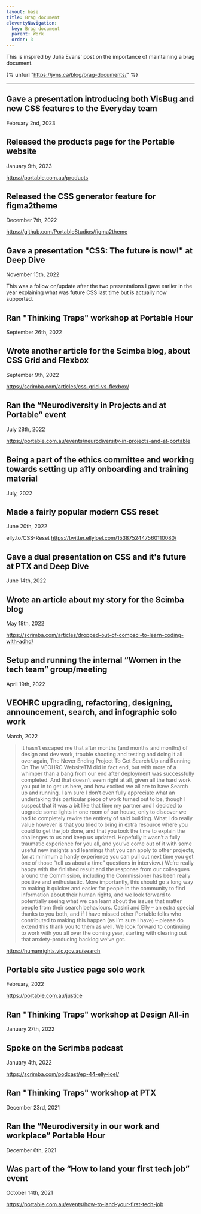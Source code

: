 ```yaml
---
layout: base
title: Brag document
eleventyNavigation:
  key: Brag document
  parent: Work
  order: 3
---
```


This is inspired by Julia Evans' post on the importance of maintaining a brag document.

{% unfurl "https://jvns.ca/blog/brag-documents/" %}

---

## Gave a presentation introducing both VisBug and new CSS features to the Everyday team

<time datetime="2023-02-02">February 2nd, 2023</time>

## Released the products page for the Portable website

<time datetime="2023-01-09">January 9th, 2023</time>

https://portable.com.au/products

## Released the CSS generator feature for figma2theme

<time datetime="2022-12-07">December 7th, 2022</time>

https://github.com/PortableStudios/figma2theme

## Gave a presentation "CSS: The future is now!" at Deep Dive

<time datetime="2022-11-15">November 15th, 2022</time>

This was a follow on/update after the two presentations I gave earlier in the year explaining what was future CSS last time but is actually now supported.

## Ran "Thinking Traps" workshop at Portable Hour

<time datetime="2022-09-26">September 26th, 2022</time>

## Wrote another article for the Scimba blog, about CSS Grid and Flexbox

<time datetime="2022-09-09">September 9th, 2022</time>

https://scrimba.com/articles/css-grid-vs-flexbox/

## Ran the “Neurodiversity in Projects and at Portable” event

<time datetime="2022-07-28">July 28th, 2022</time>

https://portable.com.au/events/neurodiversity-in-projects-and-at-portable

## Being a part of the ethics committee and working towards setting up a11y onboarding and training material

<time datetime="2022-07">July, 2022</time>

## Made a fairly popular modern CSS reset

<time datetime="2022-06-20">June 20th, 2022</time>

elly.to/CSS-Reset
https://twitter.ellyloel.com/1538752447560110080/

## Gave a dual presentation on CSS and it's future at PTX and Deep Dive

<time datetime="2022-06-14">June 14th, 2022</time>

## Wrote an article about my story for the Scimba blog

<time datetime="2022-05-18">May 18th, 2022</time>

https://scrimba.com/articles/dropped-out-of-compsci-to-learn-coding-with-adhd/

## Setup and running the internal “Women in the tech team” group/meeting

<time datetime="2022-04-19">April 19th, 2022</time>

## VEOHRC upgrading, refactoring, designing, announcement, search, and infographic solo work

<time datetime="2022-03">March, 2022</time>

> It hasn’t escaped me that after months (and months and months) of design and dev work, trouble shooting and testing and doing it all over again, The Never Ending Project To Get Search Up and Running On The VEOHRC WebsiteTM did in fact end, but with more of a whimper than a bang from our end after deployment was successfully completed.
> And that doesn’t seem right at all, given all the hard work you put in to get us here, and how excited we all are to have Search up and running.
> I am sure I don’t even fully appreciate what an undertaking this particular piece of work turned out to be, though I suspect that it was a bit like that time my partner and I decided to upgrade some lights in one room of our house, only to discover we had to completely rewire the entirety of said building. What I do really value however is that you tried to bring in extra resource where you could to get the job done, and that you took the time to explain the challenges to us and keep us updated.
> Hopefully it wasn’t a fully traumatic experience for you all, and you’ve come out of it with some useful new insights and learnings that you can apply to other projects, (or at minimum a handy experience you can pull out next time you get one of those “tell us about a time” questions in interview.)
> We’re really happy with the finished result and the response from our colleagues around the Commission, including the Commissioner has been really positive and enthusiastic. More importantly, this should go a long way to making it quicker and easier for people in the community to find information about their human rights, and we look forward to potentially seeing what we can learn about the issues that matter people from their search behaviours.
> Casini and Elly – an extra special thanks to you both, and if I have missed other Portable folks who contributed to making this happen (as I’m sure I have) – please do extend this thank you to them as well.
> We look forward to continuing to work with you all over the coming year, starting with clearing out that anxiety-producing backlog we’ve got.

https://humanrights.vic.gov.au/search

## Portable site Justice page solo work

<time datetime="2022-02">February, 2022</time>

https://portable.com.au/justice

## Ran "Thinking Traps" workshop at Design All-in

<time datetime="2022-01-27">January 27th, 2022</time>

## Spoke on the Scrimba podcast

<time datetime="2022-01-04">January 4th, 2022</time>

https://scrimba.com/podcast/ep-44-elly-loel/

## Ran "Thinking Traps" workshop at PTX

<time datetime="2021-12-23">December 23rd, 2021</time>

## Ran the “Neurodiversity in our work and workplace” Portable Hour

<time datetime="2021-12-06">December 6th, 2021</time>

## Was part of the “How to land your first tech job” event

<time datetime="2021-10-14">October 14th, 2021</time>

https://portable.com.au/events/how-to-land-your-first-tech-job
